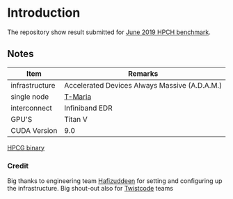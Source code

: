 # Introduction

The repository show result submitted for [June 2019 HPCH benchmark](https://www.hpcg-benchmark.org/custom/index.html?lid=155&slid=299).


## Notes

| Item | Remarks |
| -------- | -------- |
| infrastructure   | Accelerated Devices Always Massive (A.D.A.M.)   |
| single node   | [T-Maria](https://twistcode.com/bare-metal-gpu-cloud/)   |
| interconnect   | Infiniband EDR   |
| GPU'S   | Titan V   |
| CUDA Version   | 9.0   |


[HPCG binary](http://www.hpcg-benchmark.org/downloads/hpcg-3.1_cuda9_ompi1.10.2_gcc485_sm_35_sm_50_sm_60_sm_70_ver_10_8_17.tgz)


### Credit

Big thanks to engineering team [Hafizuddeen](https://www.linkedin.com/in/khairul-hafizuddeen-abd-aziz-746368122) for setting and configuring up the infrastructure. Big shout-out also for [Twistcode](https://twistcode.com/) teams
